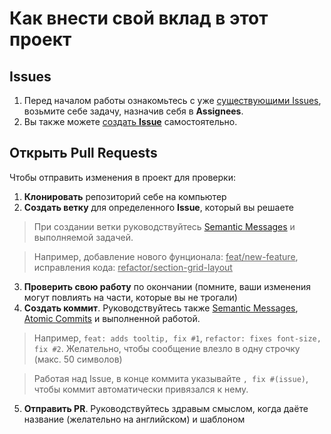 # Как внести свой вклад в этот проект
## Issues

1. Перед началом работы ознакомьтесь с уже [существующими Issues](https://github.com/digital-nomadd/Project-Everland/issues), возьмите себе задачу, назначив себя в **Assignees**.
2. Вы также можете [создать **Issue**](https://github.com/digital-nomadd/Project-Everland/issues/new) самостоятельно.

## Открыть Pull Requests
Чтобы отправить изменения в проект для проверки:
1. **Клонировать** репозиторий себе на компьютер
2. **Создать ветку** для определенного **Issue**, который вы решаете

> При создании ветки руководствуйтесь [Semantic Messages](https://gist.github.com/joshbuchea/6f47e86d2510bce28f8e7f42ae84c716) и выполняемой задачей.

> Например, добавление нового фунционала: <ins>feat/new-feature</ins>, исправления кода: <ins>refactor/section-grid-layout</ins>

3. **Проверить свою работу** по окончании (помните, ваши изменения могут повлиять на части, которые вы не трогали)
4. **Создать коммит**. Руководствуйтесь также [Semantic Messages](https://gist.github.com/joshbuchea/6f47e86d2510bce28f8e7f42ae84c716), [Atomic Commits](https://www.freshconsulting.com/insights/blog/atomic-commits/) и выполненной работой.

> Например, `feat: adds tooltip, fix #1`, `refactor: fixes font-size, fix #2`. Желательно, чтобы сообщение влезло в одну строчку (макс. 50 символов)

> Работая над Issue, в конце коммита указывайте `, fix #(issue)`, чтобы коммит автоматически привязался к нему. 

5. **Отправить PR**. Руководствуйтесь здравым смыслом, когда даёте название (желательно на английском) и шаблоном
